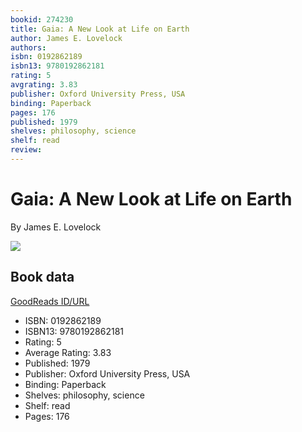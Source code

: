 ```yaml
---
bookid: 274230
title: Gaia: A New Look at Life on Earth
author: James E. Lovelock
authors: 
isbn: 0192862189
isbn13: 9780192862181
rating: 5
avgrating: 3.83
publisher: Oxford University Press, USA
binding: Paperback
pages: 176
published: 1979
shelves: philosophy, science
shelf: read
review: 
---
```


# Gaia: A New Look at Life on Earth

By James E. Lovelock

![](https://i.gr-assets.com/images/S/compressed.photo.goodreads.com/books/1432696530l/274230._SY475_.jpg)

## Book data

[GoodReads ID/URL](https://www.goodreads.com/book/show/274230)

- ISBN: 0192862189
- ISBN13: 9780192862181
- Rating: 5
- Average Rating: 3.83
- Published: 1979
- Publisher: Oxford University Press, USA
- Binding: Paperback
- Shelves: philosophy, science
- Shelf: read
- Pages: 176

